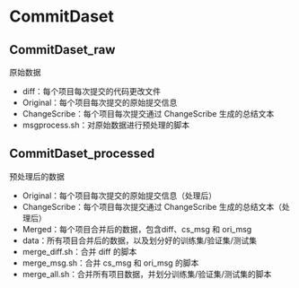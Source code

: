 # CommitDaset
## CommitDaset_raw
原始数据

* diff：每个项目每次提交的代码更改文件
* Original：每个项目每次提交的原始提交信息
* ChangeScribe：每个项目每次提交通过 ChangeScribe 生成的总结文本
* msgprocess.sh：对原始数据进行预处理的脚本

## CommitDaset_processed
预处理后的数据

* Original：每个项目每次提交的原始提交信息（处理后）
* ChangeScribe：每个项目每次提交通过 ChangeScribe 生成的总结文本（处理后）
* Merged：每个项目合并后的数据，包含diff、cs\_msg 和 ori\_msg
* data：所有项目合并后的数据，以及划分好的训练集/验证集/测试集
* merge_diff.sh：合并 diff 的脚本
* merge_msg.sh：合并 cs\_msg 和 ori\_msg 的脚本
* merge_all.sh：合并所有项目数据，并划分训练集/验证集/测试集的脚本
